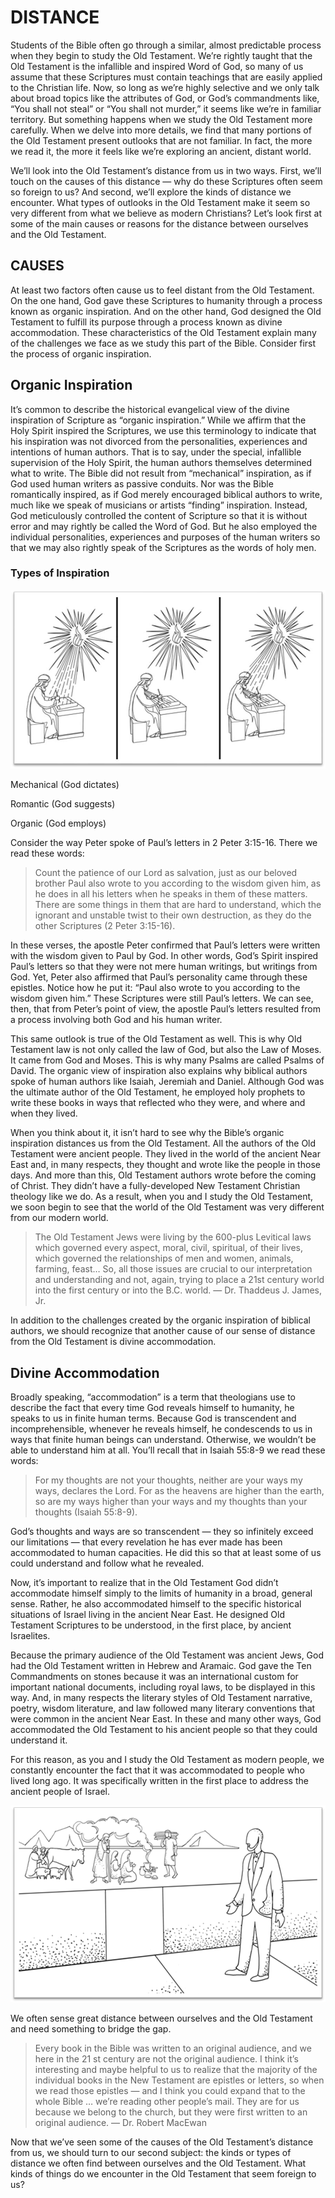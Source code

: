 # DISTANCE

Students of the Bible often go through a similar, almost predictable process when they begin to study the Old Testament. We’re rightly taught that the Old Testament is the infallible and inspired Word of God, so many of us assume that these Scriptures must contain teachings that are easily applied to the Christian life. Now, so long as we’re highly selective and we only talk about broad topics like the attributes of God, or God’s commandments like, “You shall not steal” or “You shall not murder,” it seems like we’re in familiar territory. But something happens when we study the Old Testament more carefully. When we delve into more details, we find that many portions of the Old Testament present outlooks that are not familiar. In fact, the more we read it, the more it feels like we’re exploring an ancient, distant world.

We’ll look into the Old Testament’s distance from us in two ways. First, we’ll touch on the causes of this distance — why do these Scriptures often seem so foreign to us? And second, we’ll explore the kinds of distance we encounter. What types of outlooks in the Old Testament make it seem so very different from what we believe as modern Christians? Let’s look first at some of the main causes or reasons for the distance between ourselves and the Old Testament.

## CAUSES

At least two factors often cause us to feel distant from the Old Testament. On the one hand, God gave these Scriptures to humanity through a process known as organic inspiration. And on the other hand, God designed the Old Testament to fulfill its purpose through a process known as divine accommodation. These characteristics of the Old Testament explain many of the challenges we face as we study this part of the Bible. Consider first the process of organic inspiration.

## Organic Inspiration

It’s common to describe the historical evangelical view of the divine inspiration of Scripture as “organic inspiration.” While we affirm that the Holy Spirit inspired the Scriptures, we use this terminology to indicate that his inspiration was not divorced from the personalities, experiences and intentions of human authors. That is to say, under the special, infallible supervision of the Holy Spirit, the human authors themselves determined what to write. The Bible did not result from “mechanical” inspiration, as if God used human writers as passive conduits. Nor was the Bible romantically inspired, as if God merely encouraged biblical authors to write, much like we speak of musicians or artists “finding” inspiration. Instead, God meticulously controlled the content of Scripture so that it is without error and may rightly be called the Word of God. But he also employed the individual personalities, experiences and purposes of the human writers so that we may also rightly speak of the Scriptures as the words of holy men.

### Types of Inspiration

![1.1.1.manuscript.pic1](https://github.com/thirdmill/images/raw/main/1.1.1.manuscript.pic1.png)

Mechanical
(God dictates)

Romantic
(God suggests)

Organic
(God employs)

Consider the way Peter spoke of Paul’s letters in 2 Peter 3:15-16. There we read these words:

> Count the patience of our Lord as salvation, just as our beloved brother Paul also wrote to you according to the wisdom given him, as he does in all his letters when he speaks in them of these matters. There are some things in them that are hard to understand, which the ignorant and unstable twist to their own destruction, as they do the other Scriptures (2 Peter 3:15-16).

In these verses, the apostle Peter confirmed that Paul’s letters were written with the wisdom given to Paul by God. In other words, God’s Spirit inspired Paul’s letters so that they were not mere human writings, but writings from God. Yet, Peter also affirmed that Paul’s personality came through these epistles. Notice how he put it: “Paul also wrote to you according to the wisdom given him.” These Scriptures were still Paul’s letters. We can see, then, that from Peter’s point of view, the apostle Paul’s letters resulted from a process involving both God and his human writer.

This same outlook is true of the Old Testament as well. This is why Old Testament law is not only called the law of God, but also the Law of Moses. It came from God and Moses. This is why many Psalms are called Psalms of David. The organic view of inspiration also explains why biblical authors spoke of human authors like Isaiah, Jeremiah and Daniel. Although God was the ultimate author of the Old Testament, he employed holy prophets to write these books in ways that reflected who they were, and where and when they lived.

When you think about it, it isn’t hard to see why the Bible’s organic inspiration distances us from the Old Testament. All the authors of the Old Testament were ancient people. They lived in the world of the ancient Near East and, in many respects, they thought and wrote like the people in those days. And more than this, Old Testament authors wrote before the coming of Christ. They didn’t have a fully-developed New Testament Christian theology like we do. As a result, when you and I study the Old Testament, we soon begin to see that the world of the Old Testament was very different from our modern world.

> The Old Testament Jews were living by the 600-plus Levitical laws which governed every aspect, moral, civil, spiritual, of their lives, which governed the relationships of men and women, animals, farming, feast… So, all those issues are crucial to our interpretation and understanding and not, again, trying to place a 21st century world into the first century or into the B.C. world. — Dr. Thaddeus J. James, Jr.

In addition to the challenges created by the organic inspiration of biblical authors, we should recognize that another cause of our sense of distance from the Old Testament is divine accommodation.

## Divine Accommodation

Broadly speaking, “accommodation” is a term that theologians use to describe the fact that every time God reveals himself to humanity, he speaks to us in finite human terms. Because God is transcendent and incomprehensible, whenever he reveals himself, he condescends to us in ways that finite human beings can understand. Otherwise, we wouldn’t be able to understand him at all. You’ll recall that in Isaiah 55:8-9 we read these words:

> For my thoughts are not your thoughts, neither are your ways my ways, declares the Lord. For as the heavens are higher than the earth, so are my ways higher than your ways and my thoughts than your thoughts (Isaiah 55:8-9).

God’s thoughts and ways are so transcendent — they so infinitely exceed our limitations — that every revelation he has ever made has been accommodated to human capacities. He did this so that at least some of us could understand and follow what he revealed.

Now, it’s important to realize that in the Old Testament God didn’t accommodate himself simply to the limits of humanity in a broad, general sense. Rather, he also accommodated himself to the specific historical situations of Israel living in the ancient Near East. He designed Old Testament Scriptures to be understood, in the first place, by ancient Israelites.

Because the primary audience of the Old Testament was ancient Jews, God had the Old Testament written in Hebrew and Aramaic. God gave the Ten Commandments on stones because it was an international custom for important national documents, including royal laws, to be displayed in this way. And, in many respects the literary styles of Old Testament narrative, poetry, wisdom literature, and law followed many literary conventions that were common in the ancient Near East. In these and many other ways, God accommodated the Old Testament to his ancient people so that they could understand it.

For this reason, as you and I study the Old Testament as modern people, we constantly encounter the fact that it was accommodated to people who lived long ago. It was specifically written in the first place to address the ancient people of Israel.

![1.1.1.manuscript.pic2](https://github.com/thirdmill/images/raw/main/1.1.1.manuscript.pic2.png)

We often sense great distance between ourselves and the Old Testament and need something to bridge the gap.

> Every book in the Bible was written to an original audience, and we here in the 21 st century are not the original audience. I think it’s interesting and maybe helpful to us to realize that the majority of the individual books in the New Testament are epistles or letters, so when we read those epistles — and I think you could expand that to the whole Bible … we’re reading other people’s mail. They are for us because we belong to the church, but they were first written to an original audience. — Dr. Robert MacEwan

Now that we’ve seen some of the causes of the Old Testament’s distance from us, we should turn to our second subject: the kinds or types of distance we often find between ourselves and the Old Testament. What kinds of things do we encounter in the Old Testament that seem foreign to us?
